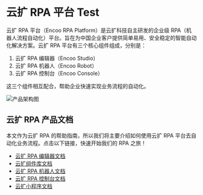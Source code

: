 # 云扩 RPA 平台 Test

云扩 RPA 平台（Encoo RPA Platform）是云扩科技自主研发的企业级 RPA（机器人流程自动化）平台。旨在为中国企业客户提供简单易用、安全稳定的智能自动化解决方案。云扩 RPA 平台有三个核心组件组成，分别是：

1. 云扩 RPA 编辑器（Encoo Studio）
2. 云扩 RPA 机器人（Encoo Robot）
3. 云扩 RPA 控制台（Encoo Console）

这三个组件相互配合，帮助企业快速实现业务流程的自动化。

![产品架构图](https://docimages.blob.core.chinacloudapi.cn/images/encoo-structure.png)

## 云扩 RPA 产品文档

本文作为云扩 RPA 的帮助指南，所以我们将主要介绍如何使用云扩 RPA 平台去自动化业务流程。点击以下链接，快速开始我们的 RPA 之旅！

- [云扩 RPA 编辑器文档](./Studio/Introduction/Introduction.md)
- [云扩组件库文档](./Activities/ComponentsIntroduction.md)
- [云扩 RPA 机器人文档](./Robot/aboutRobot.md)
- [云扩 RPA 控制台文档](./Console/userlogin.md)
- [云扩小程序文档](./Apps/aboutApps.md)
